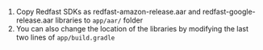 1. Copy Redfast SDKs as redfast-amazon-release.aar and redfast-google-release.aar libraries to `app/aar/` folder
2. You can also change the location of the libraries by modifying the last two lines of `app/build.gradle`
